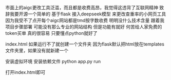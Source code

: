 市面上的aigc更改工具泛滥，而且都是收费高昂，我觉得这违背了互联网精神
致辞我要开源一个简单的 基于flask 接入deepseek模型 来更改查重率的小网页工具
因为我受不了点开每个aigc网站都是tmd按字数收费 明明没什么技术含量
跟着我项目步骤部署 可能没有那么专业的网站结构
但是功能有就好 何苦给人家免费的token买单
真的很容易 只要懂点python就好了

index.html 如果运行不了就创建一个文件夹 因为flask默认把html放在templates文件夹里，如果没有就新建一个

安装虚拟环境 安装依赖文件 python app.py run

打开index.html即可

